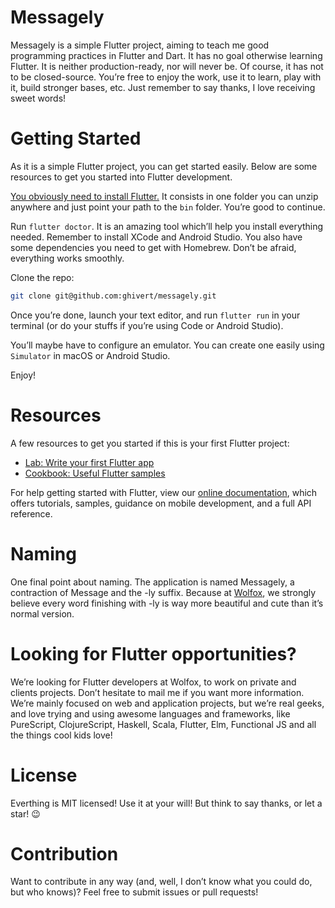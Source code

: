 # Messagely

Messagely is a simple Flutter project, aiming to teach me good programming practices in Flutter and Dart. It has no goal otherwise learning Flutter. It is neither production-ready, nor will never be. Of course, it has not to be closed-source. You’re free to enjoy the work, use it to learn, play with it, build stronger bases, etc. Just remember to say thanks, I love receiving sweet words!

# Getting Started

As it is a simple Flutter project, you can get started easily. Below are some resources to get you started into Flutter development.

[You obviously need to install Flutter.](https://flutter.dev/docs/get-started/install) It consists in one folder you can unzip anywhere and just point your path to the `bin` folder. You’re good to continue.

Run `flutter doctor`. It is an amazing tool which’ll help you install everything needed. Remember to install XCode and Android Studio. You also have some dependencies you need to get with Homebrew. Don’t be afraid, everything works smoothly.

Clone the repo:

```bash
git clone git@github.com:ghivert/messagely.git
```

Once you’re done, launch your text editor, and run `flutter run` in your terminal (or do your stuffs if you’re using Code or Android Studio).

You’ll maybe have to configure an emulator. You can create one easily using `Simulator` in macOS or Android Studio.

Enjoy!

# Resources

A few resources to get you started if this is your first Flutter project:

- [Lab: Write your first Flutter app](https://flutter.dev/docs/get-started/codelab)
- [Cookbook: Useful Flutter samples](https://flutter.dev/docs/cookbook)

For help getting started with Flutter, view our [online documentation](https://flutter.dev/docs), which offers tutorials, samples, guidance on mobile development, and a full API reference.

# Naming

One final point about naming. The application is named Messagely, a contraction of Message and the -ly suffix. Because at [Wolfox](https://wolfox.co), we strongly believe every word finishing with -ly is way more beautiful and cute than it’s normal version.

# Looking for Flutter opportunities?

We’re looking for Flutter developers at Wolfox, to work on private and clients projects. Don’t hesitate to mail me if you want more information. We’re mainly focused on web and application projects, but we’re real geeks, and love trying and using awesome languages and frameworks, like PureScript, ClojureScript, Haskell, Scala, Flutter, Elm, Functional JS and all the things cool kids love!

# License

Everthing is MIT licensed! Use it at your will! But think to say thanks, or let a star! 😉

# Contribution

Want to contribute in any way (and, well, I don’t know what you could do, but who knows)? Feel free to submit issues or pull requests!
